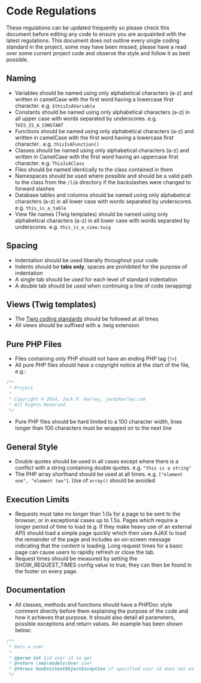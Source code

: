 # Code Regulations

These regulations can be updated frequently so please check this document before editing any code to ensure you are acquainted with the latest regulations.
This document does not outline every single coding standard in the project, some may have been missed, please have a read over some current project code and observe the style and follow it as best possible.

Naming
---------------------------

* Variables should be named using only alphabetical characters (a-z) and written in camelCase with the first word having a lowercase first character. e.g. `$thisIsAVariable`
* Constants should be named using only alphabetical characters (a-z) in all upper case with words separated by underscores. e.g. `THIS_IS_A_CONSTANT`
* Functions should be named using only alphabetical characters (a-z) and written in camelCase with the first word having a lowercase first character.. e.g. `thisIsAFunction()`
* Classes should be named using only alphabetical characters (a-z) and written in CamelCase with the first word having an uppercase first character. e.g. `ThisIsAClass`
* Files should be named identically to the class contained in them
* Namespaces should be used where possible and should be a valid path to the class from the `/lib` directory if the backslashes were changed to forward slashes
* Database tables and columns should be named using only alphabetical characters (a-z) in all lower case with words separated by underscores. e.g. `this_is_a_table`
* View file names (Twig templates) should be named using only alphabetical characters (a-z) in all lower case with words separated by underscores. e.g. `this_is_a_view.twig`

Spacing
---------------------------

* Indentation should be used liberally throughout your code
* Indents should be **tabs only**, spaces are prohibited for the purpose of indentation
* A single tab should be used for each level of standard indentation
* A double tab should be used when continuing a line of code (wrapping)

Views (Twig templates)
---------------------------

* The [Twig coding standards](http://twig.sensiolabs.org/doc/coding_standards.html) should be followed at all times
* All views should be suffixed with a .twig extension

Pure PHP Files
---------------------------

* Files containing only PHP should not have an ending PHP tag (`?>`)
* All pure PHP files should have a copyright notice at the start of the file, e.g.:

```php
/**
 * Project
 *
 * Copyright © 2014, Jack P. Harley, jackpharley.com
 * All Rights Reserved
 */
```

* Pure PHP files should be hard limited to a 100 character width, lines longer than 100 characters must be wrapped on to the next line

General Style
---------------------------

* Double quotes should be used in all cases except where there is a conflict with a string containing double quotes. e.g. `"this is a string"`
* The PHP array shorthand should be used at all times. e.g. `["element one", "element two"]`. Use of `array()` should be avoided

Execution Limits
---------------------------

* Requests must take no longer than 1.0s for a page to be sent to the browser, or in exceptional cases up to 1.5s. Pages which require a longer period of time to load (e.g. if they make heavy use of an external API) should load a simple page quickly which then uses AJAX to load the remainder of the page and includes an on-screen message indicating that the content is loading. Long request times for a basic page can cause users to rapidly refresh or close the tab.
* Request times should be measured by setting the SHOW_REQUEST_TIMES config value to true, they can then be found in the footer on every page.

Documentation
---------------------------

* All classes, methods and functions should have a PHPDoc style comment directly before them explaining the purpose of the code and how it achieves that purpose. It should also detail all parameters, possible exceptions and return values. An example has been shown below:

```php
/**
 * Gets a user
 *
 * @param int $id user id to get
 * @return \sma\models\User user
 * @throws NonExistentObjectException if specified user id does not exist
 */
```